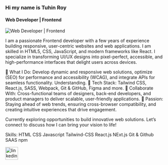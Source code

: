 ### Hi my name is Tuhin Roy
#### Web Developer | Frontend
![Web Developer | Frontend](https://arturssmirnovs.github.io/github-profile-readme-generator/images/banner.png)

I am a passionate Frontend developer with a few years of experience building responsive, user-centric websites and web applications. I am skilled in HTML5, CSS, JavaScript, and modern frameworks like React. I specialize in transforming UI/UX designs into pixel-perfect, accessible, and high-performance interfaces that delight users across devices.

🔹 What I Do: Develop dynamic and responsive web solutions, optimize (SEO) for performance and accessibility (WCAG), and integrate APIs for seamless functionality. Understanding. 
🔹 Tech Stack: Tailwind CSS, React.js, SASS, Webpack, Git & GitHub, Figma and more. 
🔹 Collaborate With: Cross-functional teams of designers, back-end developers, and product managers to deliver scalable, user-friendly applications. 
🔹 Passion: Staying ahead of web trends, ensuring cross-browser compatibility, and creating intuitive experiences that drive engagement.

Currently exploring opportunities to build innovative web solutions. Let’s connect to discuss how I can bring your vision to life!

Skills: HTML CSS Javascript Tailwind-CSS React.js NExt.js Git & Github SAAS npm



[<img src='https://cdn.jsdelivr.net/npm/simple-icons@3.0.1/icons/linkedin.svg' alt='linkedin' height='40'>](https://www.linkedin.com/in/@itstuhinroy/)  





<!--
**itstuhinroy/itstuhinroy** is a ✨ _special_ ✨ repository because its `README.md` (this file) appears on your GitHub profile.

Here are some ideas to get you started:

- 🔭 I’m currently working on ...
- 🌱 I’m currently learning ...
- 👯 I’m looking to collaborate on ...
- 🤔 I’m looking for help with ...
- 💬 Ask me about ...
- 📫 How to reach me: ...
- 😄 Pronouns: ...
- ⚡ Fun fact: ...
-->

